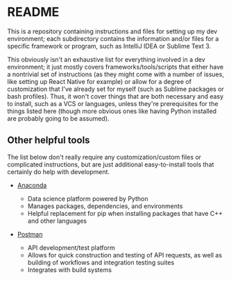 # README

This is a repository containing instructions and files for setting up my dev environment; each subdirectory contains the information and/or files for a specific framework or program, such as IntelliJ IDEA or Sublime Text 3. 

This obviously isn't an exhaustive list for everything involved in a dev environment; it just mostly covers frameworks/tools/scripts that either have a nontrivial set of instructions (as they might come with a number of issues, like setting up React Native for example) or allow for a degree of customization that I've already set for myself (such as Sublime packages or bash profiles). Thus, it won't cover things that are both necessary and easy to install, such as a VCS or languages, unless they're prerequisites for the things listed here (though more obvious ones like having Python installed are probably going to be assumed).

## Other helpful tools
The list below don't really require any customization/custom files or complicated instructions, but are just additional easy-to-install tools that certainly do help with development.

- [Anaconda](https://www.continuum.io/downloads)
	- Data science platform powered by Python
	- Manages packages, dependencies, and environments
	- Helpful replacement for pip when installing packages that have C++ and other languages

- [Postman](https://www.getpostman.com/)
	- API development/test platform
	- Allows for quick construction and testing of API requests, as well as building of workflows and integration testing suites
	- Integrates with build systems